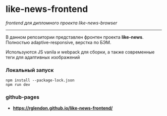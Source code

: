 # like-news-frontend

_frontend для дипломного проекта like-news-browser_

---
В данном репозитории представлен фронтен проекта **like-news**. 
Полностью adaptive-responsive, верстка по БЭМ.
 
Используются JS vanila и webpack для сборки, а также современные 
теги для адаптивных изображений  
 
### Локальный запуск
```
npm install --package-lock.json
npm run dev
```
 
### github-pages

- **https://rglendon.github.io/like-news-frontend/**




